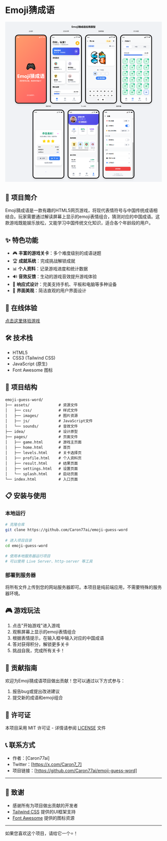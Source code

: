 # Emoji猜成语

![Emoji猜成语](assets/images/Emoji-guess-word.png)

## 📝 项目简介

Emoji猜成语是一款有趣的HTML5网页游戏，将现代表情符号与中国传统成语相结合。玩家需要通过解读屏幕上显示的emoji表情组合，猜测对应的中国成语。这款游戏既能娱乐放松，又能学习中国传统文化知识，适合各个年龄段的用户。

## ✨ 特色功能

- 🎮 **丰富的游戏关卡**：多个难度级别的成语谜题
- 🏆 **成就系统**：完成挑战解锁成就
- 📊 **个人资料**：记录游戏进度和统计数据
- 🔊 **音效反馈**：生动的游戏音效提升游戏体验
- 📱 **响应式设计**：完美支持手机、平板和电脑等多种设备
- 🌙 **界面美观**：简洁直观的用户界面设计

## 🚀 在线体验

[点击这里体验游戏](https://your-game-url.com)

## 🛠️ 技术栈

- HTML5
- CSS3 (Tailwind CSS)
- JavaScript (原生)
- Font Awesome 图标

## 📂 项目结构

```
emoji-guess-word/
├── assets/             # 资源文件
│   ├── css/            # 样式文件
│   ├── images/         # 图片资源
│   ├── js/             # JavaScript文件
│   └── sounds/         # 音效文件
├── idea/               # 设计原型
├── pages/              # 页面文件
│   ├── game.html       # 游戏主页面
│   ├── home.html       # 首页
│   ├── levels.html     # 关卡选择页
│   ├── profile.html    # 个人资料页
│   ├── result.html     # 结果页面
│   ├── settings.html   # 设置页面
│   └── splash.html     # 启动页面
└── index.html          # 入口页面
```

## 📋 安装与使用

### 本地运行

```bash
# 克隆仓库
git clone https://github.com/Caron77ai/emoji-guess-word

# 进入项目目录
cd emoji-guess-word

# 使用本地服务器运行项目
# 可以使用 Live Server、http-server 等工具
```

### 部署到服务器

将所有文件上传到您的网站服务器即可。本项目是纯前端应用，不需要特殊的服务器环境。

## 🎮 游戏玩法

1. 点击"开始游戏"进入游戏
2. 观察屏幕上显示的emoji表情组合
3. 根据表情提示，在输入框中输入对应的中国成语
4. 答对获得积分，解锁更多关卡
5. 挑战自我，完成所有关卡！

## 🤝 贡献指南

欢迎为Emoji猜成语项目做出贡献！您可以通过以下方式参与：

1. 报告bug或提出改进建议
2. 提交新的成语和emoji组合


## 📄 许可证

本项目采用 MIT 许可证 - 详情请参阅 [LICENSE](LICENSE) 文件

## 📞 联系方式

- 作者：[Caron77ai]
- Twitter：[https://x.com/Caron7_7]
- 项目链接：[https://github.com/Caron77ai/emoji-guess-word]

---

## 🙏 致谢

- 感谢所有为项目做出贡献的开发者
- [Tailwind CSS](https://tailwindcss.com/) 提供的UI框架支持
- [Font Awesome](https://fontawesome.com/) 提供的图标资源

---

如果您喜欢这个项目，请给它一个⭐️！
